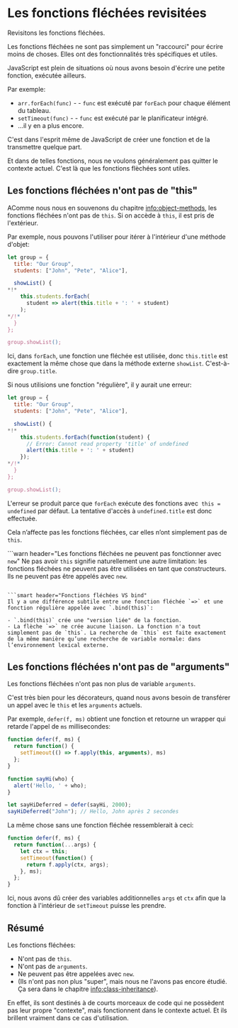 # Les fonctions fléchées revisitées

Revisitons les fonctions fléchées.

Les fonctions fléchées ne sont pas simplement un "raccourci" pour écrire moins de choses. Elles ont des fonctionnalités très spécifiques et utiles.

JavaScript est plein de situations où nous avons besoin d'écrire une petite fonction, exécutée ailleurs.

Par exemple:

- `arr.forEach(func)` - - `func` est exécuté par `forEach` pour chaque élément du tableau.
- `setTimeout(func)` - - `func` est exécuté par le planificateur intégré.
- ...il y en a plus encore.

C'est dans l'esprit même de JavaScript de créer une fonction et de la transmettre quelque part.

Et dans de telles fonctions, nous ne voulons généralement pas quitter le contexte actuel. C'est là que les fonctions flèchées sont utiles.

## Les fonctions fléchées n'ont pas de "this"

AComme nous nous en souvenons du chapitre  <info:object-methods>, les fonctions fléchées n'ont pas de `this`. Si on accède à `this`, il est pris de l'extérieur.

Par exemple, nous pouvons l'utiliser pour itérer à l'intérieur d'une méthode d'objet:

```js run
let group = {
  title: "Our Group",
  students: ["John", "Pete", "Alice"],

  showList() {
*!*
    this.students.forEach(
      student => alert(this.title + ': ' + student)
    );
*/!*
  }
};

group.showList();
```

Ici, dans `forEach`, une fonction une fléchée est utilisée, donc `this.title` est exactement la même chose que dans la méthode externe `showList`. C'est-à-dire `group.title`.

Si nous utilisions une fonction "régulière", il y aurait une erreur:

```js run
let group = {
  title: "Our Group",
  students: ["John", "Pete", "Alice"],

  showList() {
*!*
    this.students.forEach(function(student) {
      // Error: Cannot read property 'title' of undefined
      alert(this.title + ': ' + student)
    });
*/!*
  }
};

group.showList();
```

L'erreur se produit parce que `forEach` exécute des fonctions avec` this = undefined` par défaut. La tentative d'accès à `undefined.title` est donc effectuée.

Cela n’affecte pas les fonctions fléchées, car elles n’ont simplement pas de `this`.

```warn header="Les fonctions fléchées ne peuvent pas fonctionner avec `new`"
Ne pas avoir `this` signifie naturellement une autre limitation: les fonctions fléchées ne peuvent pas être utilisées en tant que constructeurs. Ils ne peuvent pas être appelés avec `new`.
```

```smart header="Fonctions fléchées VS bind"
Il y a une différence subtile entre une fonction fléchée `=>` et une fonction régulière appelée avec `.bind(this)`:

- `.bind(this)` crée une "version liée" de la fonction.
- La flèche `=>` ne crée aucune liaison. La fonction n'a tout simplement pas de `this`. La recherche de `this` est faite exactement de la même manière qu’une recherche de variable normale: dans l’environnement lexical externe.
```

## Les fonctions fléchées n'ont pas de "arguments"

Les fonctions fléchées n'ont pas non plus de variable `arguments`.

C'est très bien pour les décorateurs, quand nous avons besoin de transférer un appel avec le `this` et les `arguments` actuels.

Par exemple, `defer(f, ms)` obtient une fonction et retourne un wrapper qui retarde l'appel de `ms` millisecondes:

```js run
function defer(f, ms) {
  return function() {
    setTimeout(() => f.apply(this, arguments), ms)
  };
}

function sayHi(who) {
  alert('Hello, ' + who);
}

let sayHiDeferred = defer(sayHi, 2000);
sayHiDeferred("John"); // Hello, John après 2 secondes
```

La même chose sans une fonction fléchée ressemblerait à ceci:

```js
function defer(f, ms) {
  return function(...args) {
    let ctx = this;
    setTimeout(function() {
      return f.apply(ctx, args);
    }, ms);
  };
}
```

Ici, nous avons dû créer des variables additionnelles `args` et `ctx` afin que la fonction à l'intérieur de `setTimeout` puisse les prendre.

## Résumé

Les fonctions fléchées:

- N'ont pas de `this`.
- N'ont pas de `arguments`.
- Ne peuvent pas être appelées avec `new`.
- (Ils n'ont pas non plus "super", mais nous ne l'avons pas encore étudié. Ça sera dans le chapitre <info:class-inheritance>).

En effet, ils sont destinés à de courts morceaux de code qui ne possèdent pas leur propre "contexte", mais fonctionnent dans le contexte actuel. Et ils brillent vraiment dans ce cas d'utilisation.
